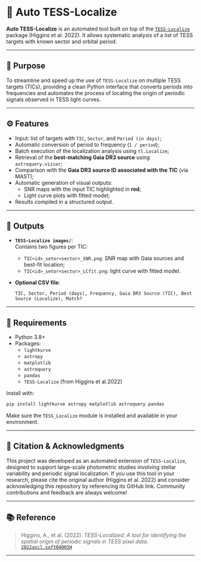 
# 🚀 Auto TESS-Localize

**Auto TESS-Localize** is an automated tool built on top of the [`TESS-Localize`](https://github.com/Higgins21/TESS-Localized) package (Higgins et al. 2022). It allows systematic analysis of a list of TESS targets with known sector and orbital period.

---

## 🧭 Purpose

To streamline and speed up the use of `TESS-Localize` on multiple TESS targets (TICs), providing a clean Python interface that converts periods into frequencies and automates the process of locating the origin of periodic signals observed in TESS light curves.

---

## ⚙️ Features

- Input: list of targets with `TIC`, `Sector`, and `Period (in days)`;
- Automatic conversion of period to frequency (`1 / period`);
- Batch execution of the localization analysis using `tl.Localize`;
- Retrieval of the **best-matching Gaia DR3 source** using `astroquery.vizier`;
- Comparison with the **Gaia DR3 source ID associated with the TIC** (via MAST);
- Automatic generation of visual outputs:
  - SNR maps with the input TIC highlighted in **red**;
  - Light curve plots with fitted model;
- Results compiled in a structured output.

---

## 📁 Outputs

- **`TESS-Localize images/`**:  
  Contains two figures per TIC:
  - `TIC<id>_setor<sector>_SNR.png`: SNR map with Gaia sources and best-fit location;
  - `TIC<id>_setor<sector>_LCfit.png`: light curve with fitted model.

- **Optional CSV file**:
  ```csv
  TIC, Sector, Period (days), Frequency, Gaia DR3 Source (TIC), Best Source (Localize), Match?
  ```

---

## 🧪 Requirements

- Python 3.8+
- Packages:
  - `lightkurve`
  - `astropy`
  - `matplotlib`
  - `astroquery`
  - `pandas`
  - `TESS-Localize` (from Higgins et al.2022)

Install with:

```bash
pip install lightkurve astropy matplotlib astroquery pandas
```

Make sure the `TESS_Localize` module is installed and available in your environment.

---

## 🙌 Citation & Acknowledgments

This project was developed as an automated extension of `TESS-Localize`, designed to support large-scale photometric studies involving stellar variability and periodic signal localization.
If you use this tool in your research, please cite the original author (Higgins et al. 2022) and consider acknowledging this repository by referencing its GitHub link.
Community contributions and feedback are always welcome!


---

## 📚 Reference

> Higgins, A., et al. (2022). *TESS-Localized: A tool for identifying the spatial origin of periodic signals in TESS pixel data*.  
> [`2022ascl.soft04005H`](https://ui.adsabs.harvard.edu/abs/2022ascl.soft04005H/abstract) 

---

